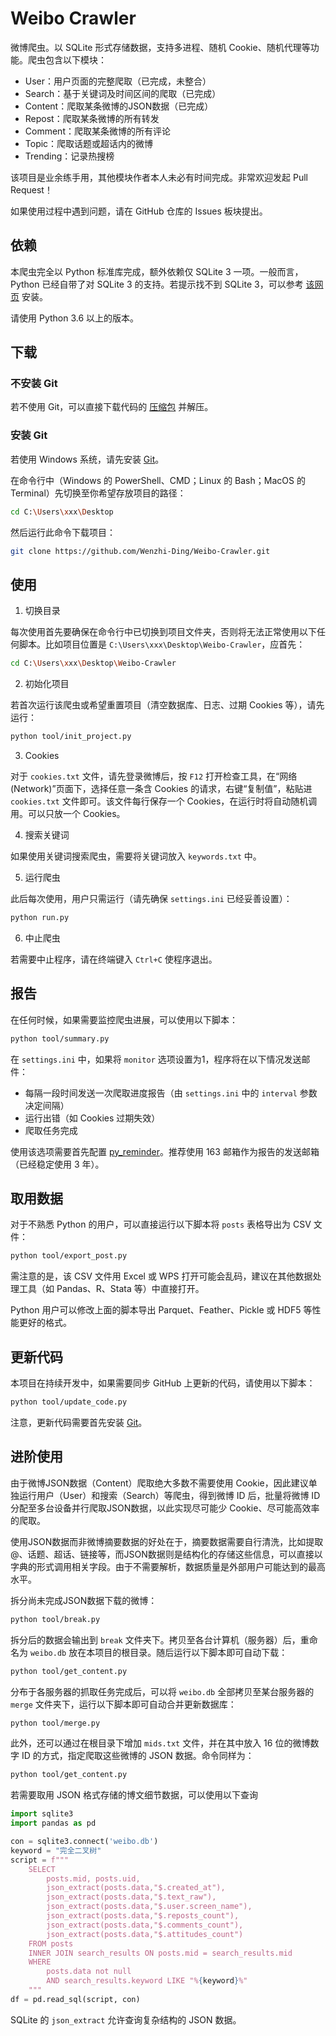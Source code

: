 # Weibo Crawler

微博爬虫。以 SQLite 形式存储数据，支持多进程、随机 Cookie、随机代理等功能。爬虫包含以下模块：
- User：用户页面的完整爬取（已完成，未整合）
- Search：基于关键词及时间区间的爬取（已完成）
- Content：爬取某条微博的JSON数据（已完成）
- Repost：爬取某条微博的所有转发
- Comment：爬取某条微博的所有评论
- Topic：爬取话题或超话内的微博
- Trending：记录热搜榜

该项目是业余练手用，其他模块作者本人未必有时间完成。非常欢迎发起 Pull Request！

如果使用过程中遇到问题，请在 GitHub 仓库的 Issues 板块提出。

## 依赖

本爬虫完全以 Python 标准库完成，额外依赖仅 SQLite 3 一项。一般而言，Python 已经自带了对 SQLite 3 的支持。若提示找不到 SQLite 3，可以参考 [该网页](https://www.runoob.com/sqlite/sqlite-installation.html) 安装。

请使用 Python 3.6 以上的版本。

## 下载

### 不安装 Git

若不使用 Git，可以直接下载代码的 [压缩包](https://github.com/Wenzhi-Ding/Weibo-Crawler/archive/refs/heads/master.zip) 并解压。

### 安装 Git

若使用 Windows 系统，请先安装 [Git](https://www.liaoxuefeng.com/wiki/896043488029600)。

在命令行中（Windows 的 PowerShell、CMD；Linux 的 Bash；MacOS 的 Terminal）先切换至你希望存放项目的路径：
```bash
cd C:\Users\xxx\Desktop
```

然后运行此命令下载项目：

```bash
git clone https://github.com/Wenzhi-Ding/Weibo-Crawler.git
```

## 使用

1. 切换目录

每次使用首先要确保在命令行中已切换到项目文件夹，否则将无法正常使用以下任何脚本。比如项目位置是 `C:\Users\xxx\Desktop\Weibo-Crawler`，应首先：
```bash
cd C:\Users\xxx\Desktop\Weibo-Crawler
```

2. 初始化项目

若首次运行该爬虫或希望重置项目（清空数据库、日志、过期 Cookies 等），请先运行：
```bash
python tool/init_project.py
```

3. Cookies

对于 `cookies.txt` 文件，请先登录微博后，按 `F12` 打开检查工具，在“网络 (Network)”页面下，选择任意一条含 Cookies 的请求，右键“复制值”，粘贴进 `cookies.txt` 文件即可。该文件每行保存一个 Cookies，在运行时将自动随机调用。可以只放一个 Cookies。

4. 搜索关键词

如果使用关键词搜索爬虫，需要将关键词放入 `keywords.txt` 中。

5. 运行爬虫

此后每次使用，用户只需运行（请先确保 `settings.ini` 已经妥善设置）：
```bash
python run.py
```

6. 中止爬虫

若需要中止程序，请在终端键入 `Ctrl+C` 使程序退出。

## 报告

在任何时候，如果需要监控爬虫进展，可以使用以下脚本：
```bash
python tool/summary.py
```

在 `settings.ini` 中，如果将 `monitor` 选项设置为1，程序将在以下情况发送邮件：
- 每隔一段时间发送一次爬取进度报告（由 `settings.ini` 中的 `interval` 参数决定间隔）
- 运行出错（如 Cookies 过期失效）
- 爬取任务完成

使用该选项需要首先配置 [py_reminder](https://github.com/Wenzhi-Ding/py_reminder)。推荐使用 163 邮箱作为报告的发送邮箱（已经稳定使用 3 年）。


## 取用数据

对于不熟悉 Python 的用户，可以直接运行以下脚本将 `posts` 表格导出为 CSV 文件：
```bash
python tool/export_post.py
```

需注意的是，该 CSV 文件用 Excel 或 WPS 打开可能会乱码，建议在其他数据处理工具（如 Pandas、R、Stata 等）中直接打开。

Python 用户可以修改上面的脚本导出 Parquet、Feather、Pickle 或 HDF5 等性能更好的格式。

## 更新代码

本项目在持续开发中，如果需要同步 GitHub 上更新的代码，请使用以下脚本：
```bash
python tool/update_code.py
```

注意，更新代码需要首先安装 [Git](https://www.liaoxuefeng.com/wiki/896043488029600)。

## 进阶使用

由于微博JSON数据（Content）爬取绝大多数不需要使用 Cookie，因此建议单独运行用户（User）和搜索（Search）等爬虫，得到微博 ID 后，批量将微博 ID 分配至多台设备并行爬取JSON数据，以此实现尽可能少 Cookie、尽可能高效率的爬取。

使用JSON数据而非微博摘要数据的好处在于，摘要数据需要自行清洗，比如提取@、话题、超话、链接等，而JSON数据则是结构化的存储这些信息，可以直接以字典的形式调用相关字段。由于不需要解析，数据质量是外部用户可能达到的最高水平。

拆分尚未完成JSON数据下载的微博：
```bash
python tool/break.py
```

拆分后的数据会输出到 `break` 文件夹下。拷贝至各台计算机（服务器）后，重命名为 `weibo.db` 放在本项目的根目录。随后运行以下脚本即可自动下载：
```bash
python tool/get_content.py
```

分布于各服务器的抓取任务完成后，可以将 `weibo.db` 全部拷贝至某台服务器的 `merge` 文件夹下，运行以下脚本即可自动合并更新数据库：
```bash
python tool/merge.py
```

此外，还可以通过在根目录下增加 `mids.txt` 文件，并在其中放入 16 位的微博数字 ID 的方式，指定爬取这些微博的 JSON 数据。命令同样为：
```bash
python tool/get_content.py
```

若需要取用 JSON 格式存储的博文细节数据，可以使用以下查询
```python
import sqlite3
import pandas as pd

con = sqlite3.connect('weibo.db')
keyword = "完全二叉树"
script = f"""
    SELECT
        posts.mid, posts.uid,
        json_extract(posts.data,"$.created_at"),
        json_extract(posts.data,"$.text_raw"),
        json_extract(posts.data,"$.user.screen_name"),
        json_extract(posts.data,"$.reposts_count"),
        json_extract(posts.data,"$.comments_count"),
        json_extract(posts.data,"$.attitudes_count")
    FROM posts
    INNER JOIN search_results ON posts.mid = search_results.mid
    WHERE 
        posts.data not null
        AND search_results.keyword LIKE "%{keyword}%"
    """
df = pd.read_sql(script, con)
```

SQLite 的 `json_extract` 允许查询复杂结构的 JSON 数据。
